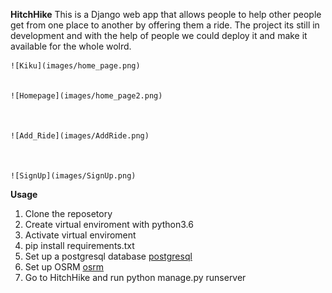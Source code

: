  **HitchHike**
    This is a Django web app that allows people to help other people get from one place to another by offering them a ride.
    The project its still in development and with the help of people we could deploy it and make it available for the whole wolrd.
    

    
    ![Kiku](images/home_page.png)


    ![Homepage](images/home_page2.png)



    ![Add_Ride](images/AddRide.png)



    ![SignUp](images/SignUp.png)

 **Usage**
   1.  Clone the reposetory
   2.  Create virtual enviroment with python3.6
   3.  Activate virtual enviroment
   4.  pip install requirements.txt
   5.  Set up a postgresql database [postgresql](https://www.techrepublic.com/blog/diy-it-guy/diy-a-postgresql-database-server-setup-anyone-can-handle/)
   6.  Set up OSRM [osrm](https://www.digitalocean.com/community/tutorials/how-to-set-up-an-osrm-server-on-ubuntu-14-04)
   7.  Go to HitchHike and run python manage.py runserver
   